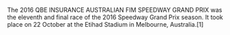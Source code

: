 The 2016 QBE INSURANCE AUSTRALIAN FIM SPEEDWAY GRAND PRIX was the eleventh and final race of the 2016 Speedway Grand Prix season. It took place on 22 October at the Etihad Stadium in Melbourne, Australia.[1]
